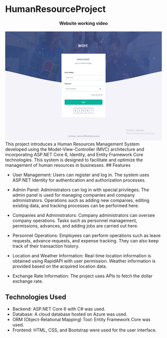 # HumanResourceProject
<div align="center">
<h4>Website working video</h4>
<a href="https://www.linkedin.com/posts/emre-karaomeroglu_sizlerle-daha-%C3%B6ncesinde-geli%C5%9Ftirmeye-devam-activity-7109588824552292353-tHg7?utm_source=share&utm_medium=member_desktop" >
 <img src="GitImages/BegnyHomePage.PNG" alt="Watch the video" width="600" height="350"/>
</a>
</div>
This project introduces a Human Resources Management System developed using the Model-View-Controller (MVC) architecture and incorporating ASP.NET Core 6, Identity, and Entity Framework Core technologies. This system is designed to facilitate and optimize the management of human resources in businesses.
## Features

- User Management: Users can register and log in. The system uses ASP.NET Identity for authentication and authorization processes.

- Admin Panel: Administrators can log in with special privileges. The admin panel is used for managing companies and company administrators. Operations such as adding new companies, editing existing data, and tracking processes can be performed here.

- Companies and Administrators: Company administrators can oversee company operations. Tasks such as personnel management, permissions, advances, and adding jobs are carried out here.

- Personnel Operations: Employees can perform operations such as leave requests, advance requests, and expense tracking. They can also keep track of their transaction history.
- Location and Weather Information: Real-time location information is obtained using RapidAPI with user permission. Weather information is provided based on the acquired location data.

- Exchange Rate Information: The project uses APIs to fetch the dollar exchange rate.

## Technologies Used

- Backend: ASP.NET Core 6 with C# was used.
- Database: A cloud database hosted on Azure was used.
- ORM (Object-Relational Mapping) Tool: Entity Framework Core was used.
- Frontend: HTML, CSS, and Bootstrap were used for the user interface.
